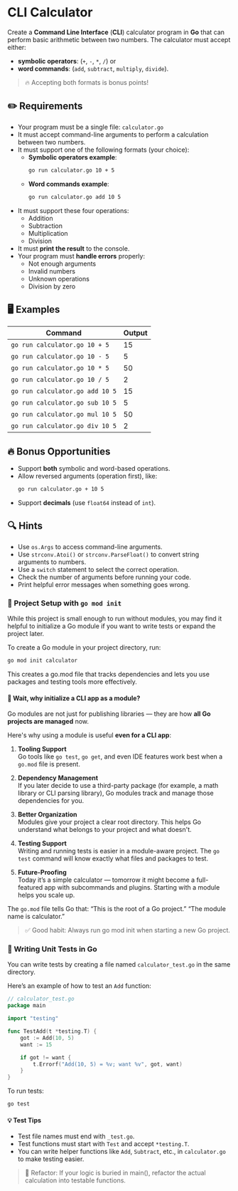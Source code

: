 # CLI Calculator

Create a **Command Line Interface** (**CLI**) calculator program in **Go** that can perform basic arithmetic between two numbers.
The calculator must accept either: 
- **symbolic operators**: (`+`, `-`, `*`, `/`) 
  or
- **word commands**: (`add`, `subtract`, `multiply`, `divide`).

> 🔥 Accepting both formats is bonus points!

## ✏️ Requirements

- Your program must be a single file: `calculator.go`
- It must accept command-line arguments to perform a calculation between two numbers.
- It must support one of the following formats (your choice):
  - **Symbolic operators example**:
    ```bash
    go run calculator.go 10 + 5
    ```
  - **Word commands example**:
    ```bash
    go run calculator.go add 10 5
    ```
- It must support these four operations:
  - Addition
  - Subtraction
  - Multiplication
  - Division
- It must **print the result** to the console.
- Your program must **handle errors** properly:
  - Not enough arguments
  - Invalid numbers
  - Unknown operations
  - Division by zero

## 🖥️ Examples

| Command                         | Output |
|---------------------------------|--------|
| `go run calculator.go 10 + 5`   |	15     |
| `go run calculator.go 10 - 5`   |	5      |
| `go run calculator.go 10 * 5`	  | 50     |
| `go run calculator.go 10 / 5`	  | 2      |
| `go run calculator.go add 10 5` |	15     |
| `go run calculator.go sub 10 5` |	5      |
| `go run calculator.go mul 10 5`	| 50     |
| `go run calculator.go div 10 5`	| 2      |

## 🔥 Bonus Opportunities

- Support **both** symbolic and word-based operations.
- Allow reversed arguments (operation first), like:
  ```bash
  go run calculator.go + 10 5
  ```
- Support **decimals** (use `float64` instead of `int`).

## 🔍 Hints

- Use `os.Args` to access command-line arguments.
- Use `strconv.Atoi()` or `strconv.ParseFloat()` to convert string arguments to numbers.
- Use a `switch` statement to select the correct operation.
- Check the number of arguments before running your code.
- Print helpful error messages when something goes wrong.

### 🧱 Project Setup with `go mod init`

While this project is small enough to run without modules,
you may find it helpful to initialize a Go module if you want to write tests or expand the project later.

To create a Go module in your project directory, run:

```bash
go mod init calculator
```

This creates a go.mod file that tracks dependencies and lets you use packages and testing tools more effectively.

#### 🤔 Wait, why initialize a CLI app as a module?

Go modules are not just for publishing libraries — they are how **all Go projects are managed** now.

Here's why using a module is useful **even for a CLI app**:

1. **Tooling Support**  
   Go tools like `go test`, `go get`, and even IDE features work best when a `go.mod` file is present.

2. **Dependency Management**  
   If you later decide to use a third-party package (for example, a math library or CLI parsing library), Go modules track and manage those dependencies for you.

3. **Better Organization**  
   Modules give your project a clear root directory. This helps Go understand what belongs to your project and what doesn't.

4. **Testing Support**  
   Writing and running tests is easier in a module-aware project. The `go test` command will know exactly what files and packages to test.

5. **Future-Proofing**  
   Today it’s a simple calculator — tomorrow it might become a full-featured app with subcommands and plugins. Starting with a module helps you scale up.

The `go.mod` file tells Go that:
    “This is the root of a Go project.”
    “The module name is calculator.”

> ✅ Good habit: Always run go mod init <name> when starting a new Go project.

### 🧪 Writing Unit Tests in Go

You can write tests by creating a file named `calculator_test.go` in the same directory.

Here’s an example of how to test an `Add` function:

```go
// calculator_test.go
package main

import "testing"

func TestAdd(t *testing.T) {
    got := Add(10, 5)
    want := 15

    if got != want {
        t.Errorf("Add(10, 5) = %v; want %v", got, want)
    }
}
```

To run tests:

```bash
go test
```

#### 💡 Test Tips

- Test file names must end with `_test.go`.
- Test functions must start with `Test` and accept `*testing.T`.
- You can write helper functions like `Add`, `Subtract`, etc., in `calculator.go` to make testing easier.

> 🔁 Refactor: If your logic is buried in main(), refactor the actual calculation into testable functions.
